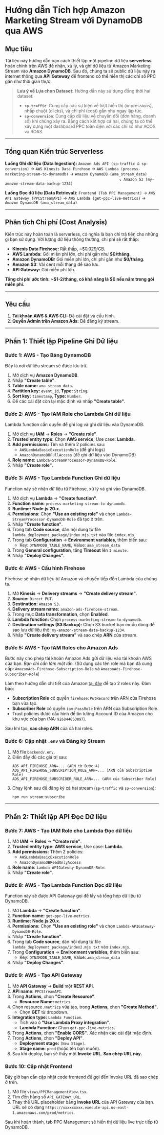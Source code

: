 # Hướng dẫn Tích hợp Amazon Marketing Stream với DynamoDB qua AWS

## Mục tiêu

Tài liệu này hướng dẫn bạn cách thiết lập một pipeline dữ liệu **serverless** hoàn chỉnh trên AWS để nhận, xử lý, và ghi dữ liệu từ Amazon Marketing Stream vào **Amazon DynamoDB**. Sau đó, chúng ta sẽ public dữ liệu này ra internet thông qua **API Gateway** để frontend có thể hiển thị các chỉ số PPC gần như thời gian thực.

> **Lưu ý về Lựa chọn Dataset:** Hướng dẫn này sử dụng đồng thời hai dataset:
> - **`sp-traffic`**: Cung cấp các sự kiện về lượt hiển thị (impressions), nhấp chuột (clicks), và chi phí (cost) gần như ngay lập tức.
> - **`sp-conversion`**: Cung cấp dữ liệu về chuyển đổi (đơn hàng, doanh số) khi chúng xảy ra.
> Bằng cách kết hợp cả hai, chúng ta có thể xây dựng một dashboard PPC toàn diện với các chỉ số như ACOS và ROAS.

---

## Tổng quan Kiến trúc Serverless

**Luồng Ghi dữ liệu (Data Ingestion):**
`Amazon Ads API (sp-traffic & sp-conversion)` → `AWS Kinesis Data Firehose` → `AWS Lambda (process-marketing-stream-to-dynamodb)` → `Amazon DynamoDB (ama_stream_data)`
&nbsp;&nbsp;&nbsp;&nbsp;&nbsp;&nbsp;&nbsp;&nbsp;&nbsp;&nbsp;&nbsp;&nbsp;&nbsp;&nbsp;&nbsp;&nbsp;&nbsp;&nbsp;&nbsp;&nbsp;&nbsp;&nbsp;&nbsp;&nbsp;&nbsp;&nbsp;&nbsp;&nbsp;&nbsp;&nbsp;&nbsp;&nbsp;&nbsp;&nbsp;&nbsp;&nbsp;&nbsp;&nbsp;&nbsp;&nbsp;&nbsp;&nbsp;&nbsp;&nbsp;&nbsp;&nbsp;&nbsp;&nbsp;&nbsp;&nbsp;&nbsp;&nbsp;&nbsp;&nbsp;&nbsp;&nbsp;&nbsp;&nbsp;&nbsp;&nbsp;&nbsp;&nbsp;&nbsp;&nbsp;&nbsp;&nbsp;&nbsp;&nbsp;&nbsp;&nbsp;&nbsp;&nbsp;&nbsp;&nbsp;&nbsp;&nbsp;&nbsp;&nbsp;&nbsp;&nbsp;&nbsp;&nbsp;&nbsp;&nbsp;&nbsp;&nbsp;&nbsp;&nbsp;&nbsp;&nbsp;&nbsp;&nbsp;&nbsp;&nbsp;&nbsp;`↘ Amazon S3 (my-amazon-stream-data-backup-1234)`

**Luồng Đọc dữ liệu (Data Retrieval):**
`Frontend (Tab PPC Management)` → `AWS API Gateway (PPCStreamAPI)` → `AWS Lambda (get-ppc-live-metrics)` → `Amazon DynamoDB (ama_stream_data)`

---

## Phân tích Chi phí (Cost Analysis)

Kiến trúc này hoàn toàn là serverless, có nghĩa là bạn chỉ trả tiền cho những gì bạn sử dụng. Với lượng dữ liệu thông thường, chi phí sẽ rất thấp:
-   **Kinesis Data Firehose:** Rất thấp, ~$0.029/GB.
-   **AWS Lambda:** Gói miễn phí lớn, chi phí gần như **$0/tháng**.
-   **Amazon DynamoDB:** Gói miễn phí lớn, chi phí gần như **$0/tháng**.
-   **Amazon S3:** Vài cent mỗi tháng để sao lưu.
-   **API Gateway:** Gói miễn phí lớn.

**Tổng chi phí ước tính: ~$1-2/tháng, có khả năng là $0 nếu nằm trong gói miễn phí.**

---

## Yêu cầu

1.  **Tài khoản AWS & AWS CLI:** Đã cài đặt và cấu hình.
2.  **Quyền Admin trên Amazon Ads:** Để đăng ký stream.

---

## Phần 1: Thiết lập Pipeline Ghi Dữ liệu

### Bước 1: AWS - Tạo Bảng DynamoDB

Đây là nơi dữ liệu stream sẽ được lưu trữ.
1.  Mở dịch vụ **Amazon DynamoDB**.
2.  Nhấp **"Create table"**.
3.  **Table name:** `ama_stream_data`.
4.  **Partition key:** `event_id`, **Type:** `String`.
5.  **Sort key:** `timestamp`, **Type:** `Number`.
6.  Để các cài đặt còn lại mặc định và nhấp **"Create table"**.

### Bước 2: AWS - Tạo IAM Role cho Lambda Ghi dữ liệu

Lambda function cần quyền để ghi log và ghi dữ liệu vào DynamoDB.
1.  Mở dịch vụ **IAM** -> **Roles** -> **"Create role"**.
2.  **Trusted entity type:** Chọn **AWS service**, Use case: **Lambda**.
3.  **Add permissions:** Tìm và thêm 2 policies sau:
    - `AWSLambdaBasicExecutionRole` (để ghi logs)
    - `AmazonDynamoDBFullAccess` (để ghi dữ liệu vào DynamoDB)
4.  **Role name:** `Lambda-StreamProcessor-DynamoDB-Role`.
5.  Nhấp **"Create role"**.

### Bước 3: AWS - Tạo Lambda Function Ghi dữ liệu

Function này sẽ nhận dữ liệu từ Firehose, xử lý và ghi vào DynamoDB.
1.  Mở dịch vụ **Lambda** -> **"Create function"**.
2.  **Function name:** `process-marketing-stream-to-dynamodb`.
3.  **Runtime:** **Node.js 20.x**.
4.  **Permissions:** Chọn **"Use an existing role"** và chọn `Lambda-StreamProcessor-DynamoDB-Role` đã tạo ở trên.
5.  Nhấp **"Create function"**.
6.  Trong tab **Code source**, dán nội dung từ file `lambda_deployment_package/index.mjs.txt` vào file `index.mjs`.
7.  Trong tab **Configuration** -> **Environment variables**, thêm biến sau:
    -   Key: `DYNAMODB_TABLE_NAME`, Value: `ama_stream_data`
8.  Trong **General configuration**, tăng **Timeout** lên `1 minute`.
9.  Nhấp **"Deploy Changes"**.

### Bước 4: AWS - Cấu hình Firehose

Firehose sẽ nhận dữ liệu từ Amazon và chuyển tiếp đến Lambda của chúng ta.
1.  Mở **Kinesis** -> **Delivery streams** -> **"Create delivery stream"**.
2.  **Source:** `Direct PUT`.
3.  **Destination:** `Amazon S3`.
4.  **Delivery stream name:** `amazon-ads-firehose-stream`.
5.  Trong mục **Data transformation**, chọn **Enabled**.
6.  **Lambda function:** Chọn `process-marketing-stream-to-dynamodb`.
7.  **Destination settings (S3 Backup):** Chọn S3 bucket bạn muốn dùng để sao lưu dữ liệu thô: `my-amazon-stream-data-backup-1234`.
8.  Nhấp **"Create delivery stream"** và sao chép **ARN** của stream.

### Bước 5: AWS - Tạo IAM Roles cho Amazon Ads

Bước này cho phép tài khoản Amazon Ads gửi dữ liệu vào tài khoản AWS của bạn. *Bạn chỉ cần làm một lần.*
(Sử dụng các tên role mà bạn đã cung cấp: `AmazonAds-Firehose-Subscription-Role` và `AmazonAds-Firehose-Subscriber-Role`)

Làm theo hướng dẫn chi tiết của Amazon [tại đây](https://advertising.amazon.com/API/docs/en-us/amazon-marketing-stream-guides/create-iam-resources) để tạo 2 roles này. Đảm bảo:
- **Subscription Role** có quyền `firehose:PutRecord` trên ARN của Firehose bạn vừa tạo.
- **Subscriber Role** có quyền `iam:PassRole` trên ARN của Subscription Role.
- Trust policies được cấu hình để tin tưởng Account ID của Amazon cho khu vực của bạn (NA: `926844853897`).

Sau khi tạo, **sao chép ARN** của cả hai roles.

### Bước 6: Cập nhật `.env` và Đăng ký Stream

1.  Mở file `backend/.env`.
2.  Điền đầy đủ các giá trị sau:
    ```dotenv
    ADS_API_FIREHOSE_ARN=... (ARN từ Bước 4)
    ADS_API_FIREHOSE_SUBSCRIPTION_ROLE_ARN=... (ARN của Subscription Role)
    ADS_API_FIREHOSE_SUBSCRIBER_ROLE_ARN=... (ARN của Subscriber Role)
    ```
3.  Chạy lệnh sau để đăng ký cả hai stream (`sp-traffic` và `sp-conversion`):
    ```sh
    npm run stream:subscribe
    ```

---

## Phần 2: Thiết lập API Đọc Dữ liệu

### Bước 7: AWS - Tạo IAM Role cho Lambda Đọc dữ liệu

1.  Mở **IAM** -> **Roles** -> **"Create role"**.
2.  **Trusted entity type:** **AWS service**, Use case: **Lambda**.
3.  **Add permissions:** Thêm 2 policies:
    - `AWSLambdaBasicExecutionRole`
    - `AmazonDynamoDBReadOnlyAccess`
4.  **Role name:** `Lambda-APIGateway-DynamoDB-Role`.
5.  Nhấp **"Create role"**.

### Bước 8: AWS - Tạo Lambda Function Đọc dữ liệu

Function này sẽ được API Gateway gọi để lấy và tổng hợp dữ liệu từ DynamoDB.
1.  Mở **Lambda** -> **"Create function"**.
2.  **Function name:** `get-ppc-live-metrics`.
3.  **Runtime:** **Node.js 20.x**.
4.  **Permissions:** Chọn **"Use an existing role"** và chọn `Lambda-APIGateway-DynamoDB-Role`.
5.  Nhấp **"Create function"**.
6.  Trong tab **Code source**, dán nội dung từ file `lambda_deployment_package/index2.mjs.txt` vào `index.mjs`.
7.  Trong **Configuration** -> **Environment variables**, thêm biến sau:
    -   Key: `DYNAMODB_TABLE_NAME`, Value: `ama_stream_data`
8.  Nhấp **"Deploy Changes"**.

### Bước 9: AWS - Tạo API Gateway

1.  Mở **API Gateway** -> **Build** một **REST API**.
2.  **API name:** `PPCStreamAPI`.
3.  Trong **Actions**, chọn **"Create Resource"**.
    - **Resource Name:** `metrics`.
4.  Chọn resource `/metrics` vừa tạo, trong **Actions**, chọn **"Create Method"**.
    - Chọn **GET** từ dropdown.
5.  **Integration type:** `Lambda Function`.
    - Tích vào ô **"Use Lambda Proxy integration"**.
    - **Lambda Function:** Chọn `get-ppc-live-metrics`.
6.  Trong **Actions**, chọn **"Enable CORS"**. Xác nhận các cài đặt mặc định.
7.  Trong **Actions**, chọn **"Deploy API"**.
    - **Deployment stage:** `[New Stage]`.
    - **Stage name:** `prod` (hoặc tên bạn muốn).
8.  Sau khi deploy, bạn sẽ thấy một **Invoke URL**. **Sao chép URL này.**

### Bước 10: Cập nhật Frontend

Bây giờ bạn cần cập nhật code frontend để gọi đến Invoke URL đã sao chép ở trên.
1.  Mở file `views/PPCManagementView.tsx`.
2.  Tìm đến hằng số `API_GATEWAY_URL`.
3.  Thay thế URL placeholder bằng **Invoke URL** của API Gateway của bạn. URL sẽ có dạng `https://xxxxxxxxx.execute-api.us-east-1.amazonaws.com/prod/metrics`.

Sau khi hoàn thành, tab PPC Management sẽ hiển thị dữ liệu live trực tiếp từ DynamoDB.